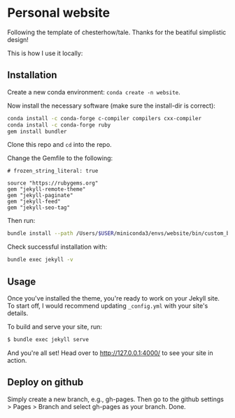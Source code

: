 # Personal website

Following the template of chesterhow/tale. Thanks for the beatiful simplistic design! 

This is how I use it locally:

## Installation
Create a new conda environment: ```conda create -n website```.

Now install the necessary software (make sure the install-dir is correct):
```bash
conda install -c conda-forge c-compiler compilers cxx-compiler
conda install -c conda-forge ruby
gem install bundler
```

Clone this repo and ```cd``` into the repo.

Change the Gemfile to the following:
```
# frozen_string_literal: true

source "https://rubygems.org"
gem "jekyll-remote-theme"
gem "jekyll-paginate"
gem "jekyll-feed"
gem "jekyll-seo-tag"
```

Then run:
```bash
bundle install --path /Users/$USER/miniconda3/envs/website/bin/custom_bundler_path
```

Check successful installation with:
```bash
bundle exec jekyll -v
```

## Usage
Once you've installed the theme, you're ready to work on your Jekyll site. To start off, I would recommend updating `_config.yml` with your site's details.

To build and serve your site, run:

```bash
$ bundle exec jekyll serve
```

And you're all set! Head over to http://127.0.0.1:4000/ to see your site in action.


## Deploy on github

Simply create a new branch, e.g., gh-pages. Then go to the github settings > Pages > Branch and select gh-pages as your branch. Done.
